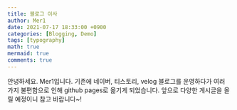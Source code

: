 ```yaml
---
title: 블로그 이사
author: Mer1
date: 2021-07-17 18:33:00 +0900
categories: [Blogging, Demo]
tags: [typography]
math: true
mermaid: true
comments: true
---
```


안녕하세요. Mer1입니다.
기존에 네이버, 티스토리, velog 블로그를 운영하다가 여러 가지 불편함으로 인해 github pages로 옮기게 되었습니다.
앞으로 다양한 게시글을 올릴 예정이니 참고 바랍니다~!
